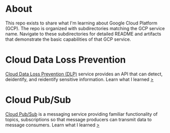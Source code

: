 # About
This repo exists to share what I'm learning about Google Cloud Platform (GCP). The repo is organized with subdirectories matching the GCP service name. Navigate to these subdirectories for detailed README and artifacts that demonstrate the basic capabilities of that GCP service.

# Cloud Data Loss Prevention 
[Cloud Data Loss Prevention (DLP)](https://cloud.google.com/dlp) service provides an API that can detect, deidentify, and reidentify sensitive information. Learn what I learned [>](DataLossPrevention/README.md)

# Cloud Pub/Sub
[Cloud Pub/Sub](https://cloud.google.com/pubsub) is a messaging service providing familiar functionality of topics, subscriptions so that message producers can transmit data to message consumers. Learn what I learned [>](PubSub/README.md)